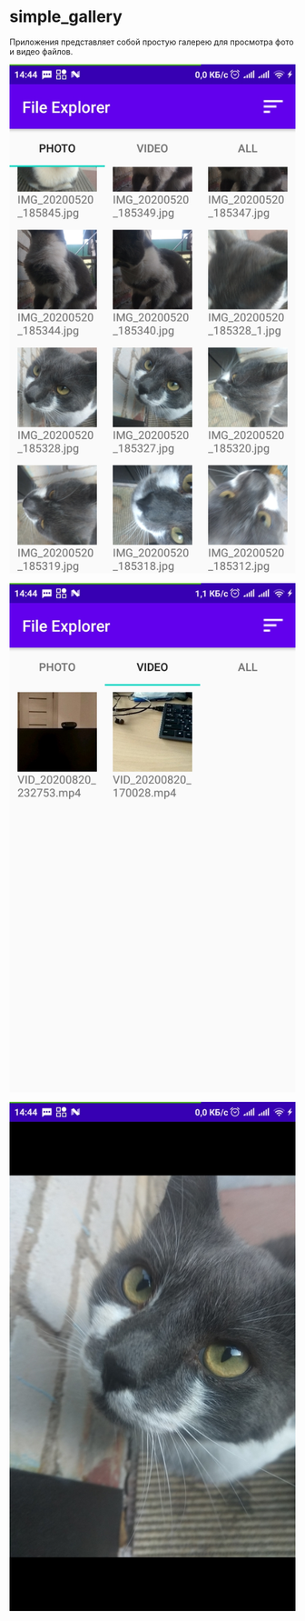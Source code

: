 # simple_gallery

Приложения представляет собой простую галерею для просмотра фото и видео файлов.


![Screen 1](/screenshots/screenshot_1.jpg)

![Screen 1](/screenshots/screenshot_2.jpg)

![Screen 1](/screenshots/screenshot_3.jpg)
